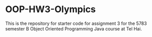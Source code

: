 # OOP-HW3-Olympics
This is the repository for starter code for assignment 3 for the 5783 semester B Object Oriented Programming Java course at Tel Hai.
